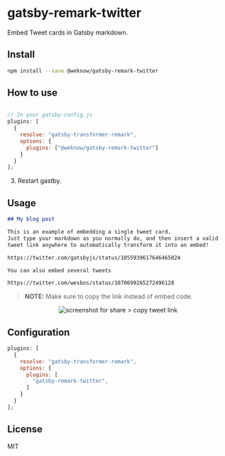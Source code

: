 # gatsby-remark-twitter

Embed Tweet cards in Gatsby markdown.

## Install

```bash
npm install --save @weknow/gatsby-remark-twitter
```

## How to use

```js

// In your gatsby-config.js
plugins: [
  {
    resolve: "gatsby-transformer-remark",
    options: {
      plugins: ["@weknow/gatsby-remark-twitter"]
    }
  }
];
```

3. Restart gastby.

## Usage

```markdown
## My blog post

This is an example of embedding a single tweet card.
Just type your markdown as you normally do, and then insert a valid
tweet link anywhere to automatically transform it into an embed!

https://twitter.com/gatsbyjs/status/1055939617646465024

You can also embed several tweets

https://twitter.com/wesbos/status/1070699265272496128

```

> __NOTE:__ Make sure to copy the link instead of embed code.

<p align="center"><img src="https://i.imgur.com/evEv2LJ.jpg" alt="screenshot for share > copy tweet link" /></p>

## Configuration

```js
plugins: [
  {
    resolve: "gatsby-transformer-remark",
    options: {
      plugins: [
        "gatsby-remark-twitter",
      ]
    }
  }
];
```

## License

MIT